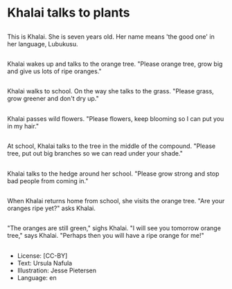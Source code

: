# Khalai talks to plants

##
This is Khalai.
She is seven years old.
Her name means 'the
good one' in her
language, Lubukusu.

##
Khalai wakes up and
talks to the orange tree.
"Please orange tree,
grow big and give us
lots of ripe oranges."

##
Khalai walks to school.
On the way she talks to
the grass. "Please
grass, grow greener
and don't dry up."

##
Khalai passes wild
flowers. "Please
flowers, keep blooming
so I can put you in my
hair."

##
At school, Khalai talks
to the tree in the
middle of the
compound. "Please
tree, put out big
branches so we can
read under your shade."

##
Khalai talks to the
hedge around her school.
"Please grow strong
and stop bad people
from coming in."

##
When Khalai returns
home from school, she
visits the orange tree.
"Are your oranges ripe
yet?" asks Khalai.

##
"The oranges are still
green," sighs Khalai.
"I will see you tomorrow
orange tree," says
Khalai. "Perhaps then
you will have a ripe
orange for me!"

##
* License: [CC-BY]
* Text: Ursula Nafula
* Illustration: Jesse Pietersen
* Language: en
